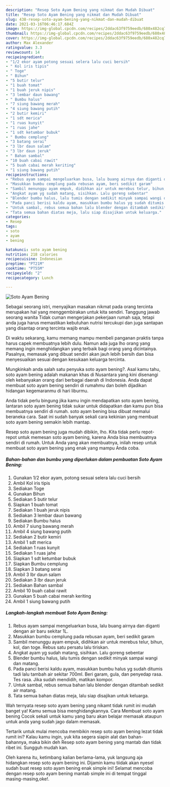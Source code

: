 ```yaml
---
description: "Resep Soto Ayam Bening yang nikmat dan Mudah Dibuat"
title: "Resep Soto Ayam Bening yang nikmat dan Mudah Dibuat"
slug: 438-resep-soto-ayam-bening-yang-nikmat-dan-mudah-dibuat
date: 2021-03-16T06:46:17.684Z
image: https://img-global.cpcdn.com/recipes/2ddac63f9759eedb/680x482cq70/soto-ayam-bening-foto-resep-utama.jpg
thumbnail: https://img-global.cpcdn.com/recipes/2ddac63f9759eedb/680x482cq70/soto-ayam-bening-foto-resep-utama.jpg
cover: https://img-global.cpcdn.com/recipes/2ddac63f9759eedb/680x482cq70/soto-ayam-bening-foto-resep-utama.jpg
author: Max Alexander
ratingvalue: 3.3
reviewcount: 14
recipeingredient:
- "1/2 ekor ayam potong sesuai selera lalu cuci bersih"
- " Kol iris tipis"
- " Toge"
- " Bihun"
- "5 butir telur"
- "1 buah tomat"
- "1 buah jeruk nipis"
- "3 lembar daun bawang"
- " Bumbu halus"
- "7 siung bawang merah"
- "4 siung bawang putih"
- "2 butir kemiri"
- "1 sdt merica"
- "1 ruas kunyit"
- "1 ruas jahe"
- "1 sdt ketumbar bubuk"
- " Bumbu cemplung"
- "3 batang serai"
- "3 lbr daun salam"
- "3 lbr daun jeruk"
- " Bahan sambal"
- "10 buah cabai rawit"
- "5 buah cabai merah keriting"
- "1 siung bawang putih"
recipeinstructions:
- "Rebus ayam sampai mengeluarkan busa, lalu buang airnya dan diganti dengan air baru sekitar 1L."
- "Masukkan bumbu cemplung pada rebusan ayam, beri sedikit garam"
- "Sambil menunggu ayam empuk, didihkan air untuk merebus telur, bihun, kol, dan toge. Rebus satu persatu lalu tiriskan."
- "Angkat ayam yg sudah matang, sisihkan. Lalu goreng sebentar"
- "Blender bumbu halus, lalu tumis dengan sedikit minyak sampai wangi dan matang."
- "Pada panci berisi kaldu ayam, masukkan bumbu halus yg sudah ditumis tadi lalu tambah air sekitar 700ml. Beri garam, gula, dan penyedap rasa. Tes rasa. Jika sudah mendidih, matikan kompor."
- "Untuk sambal, rebus semua bahan lalu blender dengan ditambah sedikit air matang."
- "Tata semua bahan diatas meja, lalu siap disajikan untuk keluarga."
categories:
- Resep
tags:
- soto
- ayam
- bening

katakunci: soto ayam bening 
nutrition: 218 calories
recipecuisine: Indonesian
preptime: "PT21M"
cooktime: "PT55M"
recipeyield: "2"
recipecategory: Lunch

---
```



![Soto Ayam Bening](https://img-global.cpcdn.com/recipes/2ddac63f9759eedb/680x482cq70/soto-ayam-bening-foto-resep-utama.jpg)

Sebagai seorang istri, menyajikan masakan nikmat pada orang tercinta merupakan hal yang menggembirakan untuk kita sendiri. Tanggung jawab seorang  wanita Tidak cuman mengerjakan pekerjaan rumah saja, tetapi anda juga harus memastikan kebutuhan nutrisi tercukupi dan juga santapan yang disantap orang tercinta wajib enak.

Di waktu  sekarang, kamu memang mampu membeli panganan praktis tanpa harus capek membuatnya lebih dulu. Namun ada juga lho orang yang memang ingin menghidangkan yang terbaik bagi orang yang dicintainya. Pasalnya, memasak yang dibuat sendiri akan jauh lebih bersih dan bisa menyesuaikan sesuai dengan kesukaan keluarga tercinta. 



Mungkinkah anda salah satu penyuka soto ayam bening?. Asal kamu tahu, soto ayam bening adalah makanan khas di Nusantara yang kini disenangi oleh kebanyakan orang dari berbagai daerah di Indonesia. Anda dapat membuat soto ayam bening sendiri di rumahmu dan boleh dijadikan hidangan kegemaranmu di hari liburmu.

Anda tidak perlu bingung jika kamu ingin mendapatkan soto ayam bening, lantaran soto ayam bening tidak sukar untuk didapatkan dan kamu pun bisa membuatnya sendiri di rumah. soto ayam bening bisa dibuat memalui beraneka cara. Saat ini sudah banyak sekali cara kekinian yang membuat soto ayam bening semakin lebih mantap.

Resep soto ayam bening juga mudah dibikin, lho. Kita tidak perlu repot-repot untuk memesan soto ayam bening, karena Anda bisa membuatnya sendiri di rumah. Untuk Anda yang akan membuatnya, inilah resep untuk membuat soto ayam bening yang enak yang mampu Anda coba.

<!--inarticleads1-->

##### Bahan-bahan dan bumbu yang diperlukan dalam pembuatan Soto Ayam Bening:

1. Gunakan 1/2 ekor ayam, potong sesuai selera lalu cuci bersih
1. Ambil  Kol iris tipis
1. Sediakan  Toge
1. Gunakan  Bihun
1. Sediakan 5 butir telur
1. Siapkan 1 buah tomat
1. Sediakan 1 buah jeruk nipis
1. Sediakan 3 lembar daun bawang
1. Sediakan  Bumbu halus
1. Ambil 7 siung bawang merah
1. Ambil 4 siung bawang putih
1. Sediakan 2 butir kemiri
1. Ambil 1 sdt merica
1. Sediakan 1 ruas kunyit
1. Sediakan 1 ruas jahe
1. Siapkan 1 sdt ketumbar bubuk
1. Siapkan  Bumbu cemplung
1. Siapkan 3 batang serai
1. Ambil 3 lbr daun salam
1. Sediakan 3 lbr daun jeruk
1. Sediakan  Bahan sambal
1. Ambil 10 buah cabai rawit
1. Gunakan 5 buah cabai merah keriting
1. Ambil 1 siung bawang putih




<!--inarticleads2-->

##### Langkah-langkah membuat Soto Ayam Bening:

1. Rebus ayam sampai mengeluarkan busa, lalu buang airnya dan diganti dengan air baru sekitar 1L.
1. Masukkan bumbu cemplung pada rebusan ayam, beri sedikit garam
1. Sambil menunggu ayam empuk, didihkan air untuk merebus telur, bihun, kol, dan toge. Rebus satu persatu lalu tiriskan.
1. Angkat ayam yg sudah matang, sisihkan. Lalu goreng sebentar
1. Blender bumbu halus, lalu tumis dengan sedikit minyak sampai wangi dan matang.
1. Pada panci berisi kaldu ayam, masukkan bumbu halus yg sudah ditumis tadi lalu tambah air sekitar 700ml. Beri garam, gula, dan penyedap rasa. Tes rasa. Jika sudah mendidih, matikan kompor.
1. Untuk sambal, rebus semua bahan lalu blender dengan ditambah sedikit air matang.
1. Tata semua bahan diatas meja, lalu siap disajikan untuk keluarga.




Wah ternyata resep soto ayam bening yang nikamt tidak rumit ini mudah banget ya! Kamu semua bisa menghidangkannya. Cara Membuat soto ayam bening Cocok sekali untuk kamu yang baru akan belajar memasak ataupun untuk anda yang sudah jago dalam memasak.

Tertarik untuk mulai mencoba membikin resep soto ayam bening lezat tidak rumit ini? Kalau kamu ingin, yuk kita segera siapin alat dan bahan-bahannya, maka bikin deh Resep soto ayam bening yang mantab dan tidak ribet ini. Sungguh mudah kan. 

Oleh karena itu, ketimbang kalian berlama-lama, yuk langsung aja hidangkan resep soto ayam bening ini. Dijamin kamu tiidak akan nyesel sudah buat resep soto ayam bening enak simple ini! Selamat mencoba dengan resep soto ayam bening mantab simple ini di tempat tinggal masing-masing,oke!.

